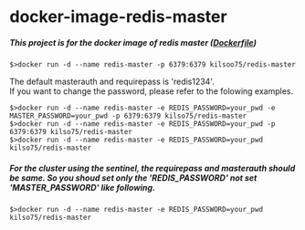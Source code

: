 # docker-image-redis-master

##### This project is for the docker image of redis master ([Dockerfile](https://github.com/kilsoo75/docker-image-redis-master/blob/master/Dockerfile))

<pre><code>$>docker run -d --name redis-master -p 6379:6379 kilsoo75/redis-master</code></pre>

The default masterauth and requirepass is 'redis1234'.
<br>
If you want to change the password, please refer to the folowing examples.

<pre><code>$>docker run -d --name redis-master -e REDIS_PASSWORD=your_pwd -e MASTER_PASSWORD=your_pwd -p 6379:6379 kilso75/redis-master
$>docker run -d --name redis-master -e REDIS_PASSWORD=your_pwd -p 6379:6379 kilso75/redis-master
$>docker run -d --name redis-master -e REDIS_PASSWORD=your_pwd kilso75/redis-master</code></pre>

##### For the cluster using the sentinel, the requirepass and masterauth should be same. So you shoud set only the 'REDIS_PASSWORD' not set 'MASTER_PASSWORD' like following.
<pre><code>$>docker run -d --name redis-master -e REDIS_PASSWORD=your_pwd kilso75/redis-master</code></pre>


